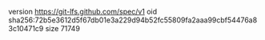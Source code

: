 version https://git-lfs.github.com/spec/v1
oid sha256:72b5e3612d5f67db01e3a229d94b52fc55809fa2aaa99cbf54476a83c10471c9
size 71749
